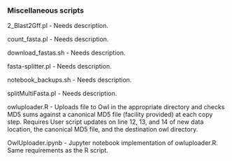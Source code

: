 ### Miscellaneous scripts
2_Blast2Gff.pl - Needs description.

count_fasta.pl - Needs description.

download_fastas.sh - Needs description.

fasta-splitter.pl - Needs description.

notebook_backups.sh - Needs description.

splitMultiFasta.pl - Needs description.

owluploader.R - Uploads file to Owl in the appropriate directory and checks MD5 sums against a canonical MD5 file (facility provided) at each copy step. Requires User script updates on line 12, 13, and 14 of new data location, the canonical MD5 file, and the destination owl directory.

OwlUploader.ipynb - Jupyter notebook implementation of owluploader.R. Same requirements as the R script.
